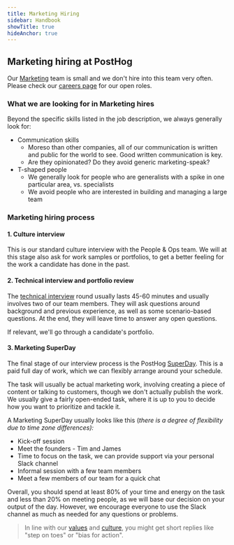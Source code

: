 ```yaml
---
title: Marketing Hiring
sidebar: Handbook
showTitle: true
hideAnchor: true
---
```


## Marketing hiring at PostHog

Our [Marketing](/teams/marketing) team is small and we don't hire into this team very often. Please check our [careers page](/careers) for our open roles. 

### What we are looking for in Marketing hires

Beyond the specific skills listed in the job description, we always generally look for: 

*   Communication skills
    *   Moreso than other companies, all of our communication is written and public for the world to see. Good written communication is key.
    *   Are they opinionated? Do they avoid generic marketing-speak?
*   T-shaped people
    *   We generally look for people who are generalists with a spike in one particular area, vs. specialists
    *   We avoid people who are interested in building and managing a large team

### Marketing hiring process 

#### 1. Culture interview

This is our standard culture interview with the People & Ops team. We will at this stage also ask for work samples or portfolios, to get a better feeling for the work a candidate has done in the past. 

#### 2. Technical interview and portfolio review

The [technical interview](/handbook/people/hiring-process#interview-2) round usually lasts 45-60 minutes and usually involves two of our team members. They will ask questions around background and previous experience, as well as some scenario-based questions. At the end, they will leave time to answer any open questions. 

If relevant, we'll go through a candidate's portfolio. 

#### 3. Marketing SuperDay

The final stage of our interview process is the PostHog [SuperDay](/handbook/people/hiring-process#posthog-superday). This is a paid full day of work, which we can flexibly arrange around your schedule. 

The task will usually be actual marketing work, involving creating a piece of content or talking to customers, though we don't actually publish the work. We usually give a fairly open-ended task, where it is up to you to decide how you want to prioritize and tackle it. 

A Marketing SuperDay usually looks like this (_there is a degree of flexibility due to time zone differences):_

*   Kick-off session
*   Meet the founders - Tim and James
*   Time to focus on the task, we can provide support via your personal Slack channel
*   Informal session with a few team members
*   Meet a few members of our team for a quick chat

Overall, you should spend at least 80% of your time and energy on the task and less than 20% on meeting people, as we will base our decision on your output of the day. However, we encourage everyone to use the Slack channel as much as needed for any questions or problems. 

> In line with our [values](/handbook/company/values) and [culture](/handbook/company/culture), you might get short replies like "step on toes" or "bias for action". 
